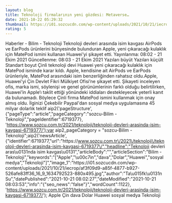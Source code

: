 ```yaml
--- 
layout: blog
title: Teknoloji firmalarının yeni gözdesi: Metaverse…
date: 2021-10-22 05:29:32
thumbnail: https://i01.sozcucdn.com/wp-content/uploads/2021/10/21/iecrop/metaverse-shutterstock_16_9_1634854310-670x371.jpg
rating: 5
---
```

   Haberler - Bilim - Teknoloji Teknoloji devleri arasında isim kavgası AirPods ve EarPods ürünlerini bünyesinde bulunduran Apple, yeni çıkaracağı kulaklık için MatePod ismini kullanan Huawei’yi şikayet etti.        Yayınlanma: 08:02 - 21 Ekim 2021  Güncellenme: 08:03 - 21 Ekim 2021                 Yazıları büyüt Yazıları küçült Standart boyut         Çinli teknoloji devi Huawei yeni çıkaracağı kulaklık için MatePod isminde karar kıldı. Apple, kendisine ait AirPods ve EarPods ürünleriyle, MatePod arasındaki isim benzerliğinden rahatsız oldu.Apple, Huawei’yi Çin Devlet Fikri Mülkiyet Ofisi’ne şikayet etti. Şikayeti inceleyen ofis, marka ismi, söylenişi ve genel görünümlerinin farklı olduğu belirtilirken, Huawei’in Apple‘ı taklit ettiği yönündeki iddiaları destekleyecek yeterli kanıt da bulunamadı. Böylece Çinli firma MatePod ismini kullanmak için onay almış oldu.     İlginizi Çekebilir Paypal'dan sosyal medya uygulamasına 45 milyar dolarlık teklif  aip2('pageStructure', {"pageType":"article","pageCategory":"sozcu-Bilim - Teknoloji","pageIdentifier":6719377}, 'https://www.sozcu.com.tr/2021/teknoloji/teknoloji-devleri-arasinda-isim-kavgasi-6719377/');var aip2_pageCategory = "sozcu-Bilim - Teknoloji";aip2('newsArticle', {"identifier":6719377,"url":"https:\/\/www.sozcu.com.tr\/2021\/teknoloji\/teknoloji-devleri-arasinda-isim-kavgasi-6719377\/","headline":"Teknoloji devleri aras\u0131nda isim kavgas\u0131","articleBody":"","articleSection":"Bilim - Teknoloji","keywords":"[\"Apple\",\"\\u00c7in\",\"dava\",\"Dolar\",\"Huawei\",\"sosyal medya\",\"Teknoloji\"]","image_1":"https:\/\/i01.sozcucdn.com\/wp-content\/uploads\/2021\/10\/21\/iecrop\/af3f09d9-a85f-4877-b927-526afe83ff36_16_9_1634792523-880x495.jpg","author":"Ta\u015fk\u0131n Su","datePublished":"2021-10-21 08:02:27","dateModified":"2021-10-21 08:03:53","info":"{\"seo_news\":\"false\"}","wordCount":1122}, 'https://www.sozcu.com.tr/2021/teknoloji/teknoloji-devleri-arasinda-isim-kavgasi-6719377/');  Apple Çin dava Dolar Huawei sosyal medya Teknoloji   